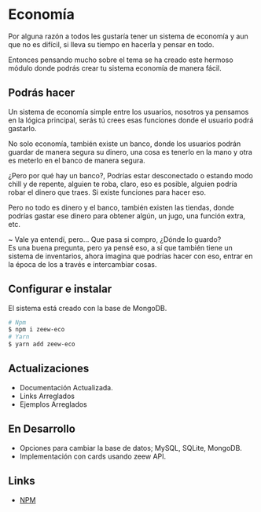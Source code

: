# Economía

Por alguna razón a todos les gustaría tener un sistema de economía y aun que no es difícil, si lleva su tiempo en hacerla y pensar en todo.

Entonces pensando mucho sobre el tema se ha creado este hermoso módulo donde podrás crear tu sistema economía de manera fácil.

## Podrás hacer

Un sistema de economía simple entre los usuarios, nosotros ya pensamos en la lógica principal, serás tú crees esas funciones donde el usuario podrá gastarlo.

No solo economía, también existe un banco, donde los usuarios podrán guardar de manera segura su dinero, una cosa es tenerlo en la mano y otra es meterlo en el banco de manera segura.

¿Pero por qué hay un banco?, Podrías estar desconectado o estando modo chill y de repente, alguien te roba, claro, eso es posible, alguien podría robar el dinero que traes. Si existe funciones para hacer eso.

Pero no todo es dinero y el banco, también existen las tiendas, donde podrías gastar ese dinero para obtener algún, un jugo, una función extra, etc.

~ Vale ya entendí, pero... Que pasa si compro, ¿Dónde lo guardo? <br>
Es una buena pregunta, pero ya pensé eso, a sí que también tiene un sistema de inventarios, ahora imagina que podrías hacer con eso, entrar en la época de los a través e intercambiar cosas.

## Configurar e instalar

El sistema está creado con la base de MongoDB.

```bash
# Npm
$ npm i zeew-eco
# Yarn
$ yarn add zeew-eco
```

## Actualizaciones

- Documentación Actualizada.
- Links Arreglados
- Ejemplos Arreglados
  
## En Desarrollo

- Opciones para cambiar la base de datos; MySQL, SQLite, MongoDB.
- Implementación con cards usando zeew API.

## Links

- [NPM](https://www.npmjs.com/package/zeew-eco)

